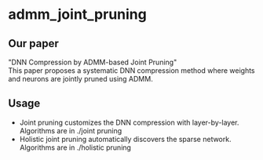 # admm_joint_pruning

## Our paper
"DNN Compression by ADMM-based Joint Pruning"   
This paper proposes a systematic DNN compression method where weights and neurons are jointly pruned using ADMM.

## Usage
  * Joint pruning customizes the DNN compression with layer-by-layer. Algorithms are in ./joint pruning
  * Holistic joint pruning automatically discovers the sparse network. Algorithms are in ./holistic pruning
